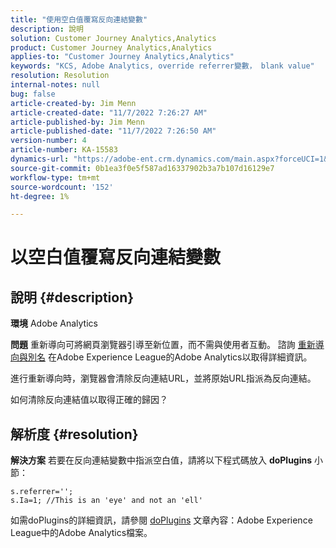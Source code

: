 ```yaml
---
title: "使用空白值覆寫反向連結變數"
description: 說明
solution: Customer Journey Analytics,Analytics
product: Customer Journey Analytics,Analytics
applies-to: "Customer Journey Analytics,Analytics"
keywords: "KCS, Adobe Analytics, override referrer變數， blank value"
resolution: Resolution
internal-notes: null
bug: false
article-created-by: Jim Menn
article-created-date: "11/7/2022 7:26:27 AM"
article-published-by: Jim Menn
article-published-date: "11/7/2022 7:26:50 AM"
version-number: 4
article-number: KA-15583
dynamics-url: "https://adobe-ent.crm.dynamics.com/main.aspx?forceUCI=1&pagetype=entityrecord&etn=knowledgearticle&id=8db8177d-6d5e-ed11-9561-6045bd0065f9"
source-git-commit: 0b1ea3f0e5f587ad16337902b3a7b107d16129e7
workflow-type: tm+mt
source-wordcount: '152'
ht-degree: 1%

---
```


# 以空白值覆寫反向連結變數

## 說明 {#description}


<b>環境</b>
Adobe Analytics

<b>問題</b>
重新導向可將網頁瀏覽器引導至新位置，而不需與使用者互動。 諮詢 [重新導向與別名](https://docs.adobe.com/content/help/en/analytics/technotes/redirects.html) 在Adobe Experience League的Adobe Analytics以取得詳細資訊。

進行重新導向時，瀏覽器會清除反向連結URL，並將原始URL指派為反向連結。

如何清除反向連結值以取得正確的歸因？


## 解析度 {#resolution}


<b>解決方案</b>
若要在反向連結變數中指派空白值，請將以下程式碼放入 <b>doPlugins</b> 小節：


```
s.referrer='';
s.Ia=1; //This is an 'eye' and not an 'ell'
```


如需doPlugins的詳細資訊，請參閱 [doPlugins](https://docs.adobe.com/content/help/en/analytics/implementation/vars/functions/doplugins.html "按一下以追蹤連結：https://docs.adobe.com/content/help/en/analytics/implementation/vars/functions/doplugins.html") 文章內容：Adobe Experience League中的Adobe Analytics檔案。


